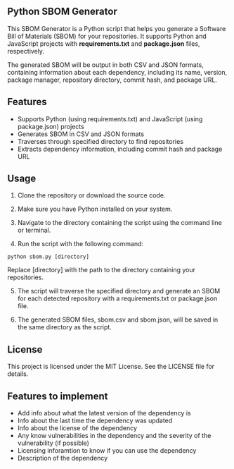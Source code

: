 ## Python SBOM Generator
This SBOM Generator is a Python script that helps you generate a Software Bill of Materials (SBOM) for your repositories. It supports Python and JavaScript projects with **requirements.txt** and **package.json** files, respectively.

The generated SBOM will be output in both CSV and JSON formats, containing information about each dependency, including its name, version, package manager, repository directory, commit hash, and package URL.

## Features
* Supports Python (using requirements.txt) and JavaScript (using package.json) projects
* Generates SBOM in CSV and JSON formats
* Traverses through specified directory to find repositories
* Extracts dependency information, including commit hash and package URL

## Usage
1. Clone the repository or download the source code.

2. Make sure you have Python installed on your system.

3. Navigate to the directory containing the script using the command line or terminal.

4. Run the script with the following command:

`python sbom.py [directory]`

Replace [directory] with the path to the directory containing your repositories.

5. The script will traverse the specified directory and generate an SBOM for each detected repository with a requirements.txt or package.json file.

6. The generated SBOM files, sbom.csv and sbom.json, will be saved in the same directory as the script.

## License
This project is licensed under the MIT License. See the LICENSE file for details.

## Features to implement

* Add info about what the latest version of the dependency is
* Info about the last time the dependency was updated
* Info about the license of the dependency
* Any know vulnerabilities in the dependency and the severity of the vulnerability (if possible)
* Licensing inforamtion to know if you can use the dependency
* Description of the dependency
